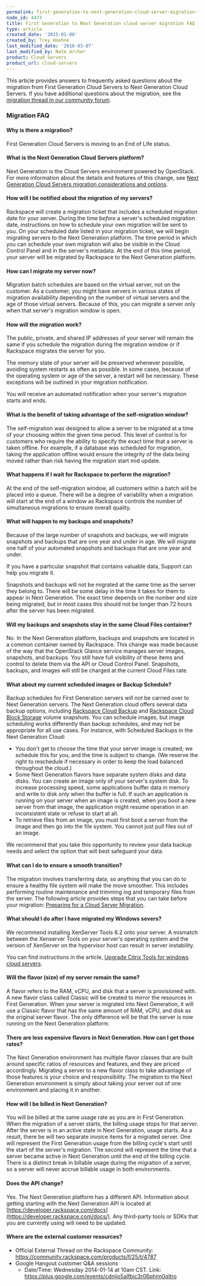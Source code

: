 ```yaml
---
permalink: first-generation-to-next-generation-cloud-server-migration-faq/
node_id: 4473
title: First Generation to Next Generation cloud server migration FAQ
type: article
created_date: '2015-01-08'
created_by: Trey Hoehne
last_modified_date: '2016-03-07'
last_modified_by: Nate Archer
product: Cloud Servers
product_url: cloud-servers
---
```


This article provides answers to frequently asked questions about
the migration from First Generation Cloud Servers to Next Generation
Cloud Servers. If you have additional questions about the migration, see
the [migration thread in our community forum](https://community.rackspace.com/products/f/25/t/4787).

### Migration FAQ

#### Why is there a migration?

First Generation Cloud Servers is moving to an End of
Life status.

#### What is the Next Generation Cloud Servers platform?

Next Generation is the Cloud Servers environment powered by OpenStack.
For more information about the details and features of this change, see
[Next Generation Cloud Servers migration considerations and options](/how-to/next-generation-cloud-servers-migration-considerations-and-options).

#### How will I be notified about the migration of my servers?

Rackspace will create a migration ticket that includes a scheduled
migration date for your server. During the time *before* a server's
scheduled migration date, instructions on how to schedule your own
migration will be sent to you. On your scheduled date listed in your
migration ticket, we will begin migrating servers to the Next Generation
platform. The time period in which you can schedule your own migration
will also be visible in the Cloud Control Panel and in the server's
metadata. At the end of this time period, your server will be migrated
by Rackspace to the Next Generation platform.

#### How can I migrate my server now?

Migration batch schedules are based on the virtual server, not on the
customer. As a customer, you might have servers in various states of
migration availability depending on the number of virtual servers and
the age of those virtual servers. Because of this, you can migrate a
server only when that server's migration window is open.

#### How will the migration work?

The public, private, and shared IP addresses of your server will remain
the same if you schedule the migration during the migration window or if
Rackspace migrates the server for you.

The memory state of your server will be preserved whenever possible,
avoiding system restarts as often as possible. In some cases, because of
the operating system or age of the server, a restart will be necessary.
These exceptions will be outlined in your migration notification.

You will receive an automated notification when your server's migration
starts and ends.

#### What is the benefit of taking advantage of the self-migration window?

The self-migration was designed to allow a server to be migrated at a
time of your choosing within the given time period. This level of
control is for customers who require the ability to specify the exact
time that a server is taken offline. For example, if a database was
scheduled for migration, taking the application offline would ensure the
integrity of the data being moved rather than risk having the migration
start mid update.

#### What happens if I wait for Rackspace to perform the migration?

At the end of the self-migration window, all customers within a batch
will be placed into a queue. There will be a degree of variability when
a migration will start at the end of a window as Rackspace controls the
number of simultaneous migrations to ensure overall quality.

#### What will happen to my backups and snapshots?

Because of the large number of snapshots and backups, we will migrate
snapshots and backups that are one year and under in age. We will
migrate one half of your automated snapshots and backups that are one
year and under.

If you have a particular snapshot that contains valuable data, Support
can help you migrate it.

Snapshots and backups will not be migrated at the same time as the
server they belong to. There will be some delay in the time it takes for
them to appear in Next Generation. The exact time depends on the number
and size being migrated, but in most cases this should not be longer
than 72 hours after the server has been migrated.

#### Will my backups and snapshots stay in the same Cloud Files container?

No. In the Next Generation platform, backups and snapshots are located
in a common container owned by Rackspace. This change was made because
of the way that the OpenStack Glance service manages server images,
snapshots, and backups. You still have full visibility of these items
and control to delete them via the API or Cloud Control Panel.
Snapshots, backups, and images will still be charged at the current
Cloud Files rate.

#### What about my current scheduled images or Backup Schedule?

Backup schedules for First Generation servers *will not* be carried over to
Next Generation servers. The Next Generation cloud offers several data
backup options, including [Rackspace Cloud Backup](/how-to/cloud-backup) and [Rackspace Cloud Block Storage](/how-to/cloud-block-storage) volume
snapshots. You can schedule images, but image scheduling works
differently than backup schedules, and may not be appropriate for all
use cases. For instance, with Scheduled Backups in the Next
Generation Cloud:

-   You don't get to choose the time that your server image is created; we
    schedule this for you, and the time is subject to change. (We
    reserve the right to reschedule if necessary in order to keep the
    load balanced throughout the cloud.)
-   Some Next Generation flavors have separate system disks and data disks. You
    can create an image only of your server's system disk. To
    increase processing speed, some applications buffer data in memory
    and write to disk only when the buffer is full.  If such an
    application is running on your server when an image is created, when
    you boot a new server from that image, the application might resume
    operation in an inconsistent state or refuse to start at all.
-   To retrieve files from an image, you must first boot a server from the
    image and then go into the file system. You cannot just pull files
    out of an image.

We recommend that you take this opportunity to review your data backup
needs and select the option that will best safeguard your data.

#### What can I do to ensure a smooth transition?

The migration involves transferring data, so anything that you can do to
ensure a healthy file system will make the move smoother. This includes
performing routine maintenance and trimming log and temporary files from
the server. The following article provides steps that you can take
before your migration: [Preparing for a Cloud Server Migration](/how-to/prepare-to-migrate-a-linux-server).

#### What should I do after I have migrated my Windows severs?

We recommend installing XenServer Tools 6.2 onto your server. A mismatch between the Xenserver Tools on your server's operating system and the version of XenServer on the hypervisor host can result in server instability. 

You can find instructions in the article, [Upgrade Citrix Tools for windows cloud servers](/how-to//upgrade-citrix-xen-server-tools-for-windows-cloud-servers).

#### Will the flavor (size) of my server remain the same?

A flavor refers to the RAM, vCPU, and disk that a server is provisioned
with. A new flavor class called Classic will be created to mirror the
resources in First Generation. When your server is migrated into Next
Generation, it will use a Classic flavor that has the same amount of
RAM, vCPU, and disk as the original server flavor. The only difference
will be that the server is now running on the Next Generation platform.

#### There are less expensive flavors in Next Generation. How can I get those rates?

The Next Generation environment has multiple flavor classes that are
built around specific ratios of resources and features, and they are
priced accordingly. Migrating a server to a new flavor class to take
advantage of those features is your choice and responsibility. The
migration to the Next Generation environment is simply about taking your
server out of one environment and placing it in another.

#### How will I be billed in Next Generation?

You will be billed at the same usage rate as you are in First
Generation. When the migration of a server starts, the billing usage
stops for that server. After the server is in an active state in Next
Generation, usage starts. As a result, there be will two separate
invoice items for a migrated server. One will represent the First
Generation usage from the billing cycle's start until the start of the
server's migration. The second will represent the time that a server
became active in Next Generation until the end of the billing cycle.
There is a distinct break in billable usage during the migration of a
server, so a server will never accrue billable usage in both
environments.

#### Does the API change?

Yes. The Next Generation platform has a different API. Information about
getting starting with the Next Generation API is located at
[https://developer.rackspace.com/docs](https://developer.rackspace.com/docs/).
Any third-party tools or SDKs that you are currently using will need to
be updated.

#### Where are the external customer resources?

-   Official External Thread on the Rackspace Community:
    [https://community.rackspace.com/products/f/25/t/4787 ](https://community.rackspace.com/products/f/25/t/4787)
-   Google Hangout customer Q&A sessions
    -   Date/Time: Wednesday 2014-01-14 at 10am CST.
        Link: <https://plus.google.com/events/cdnijo5alfbic3r06phjm0qltro>
